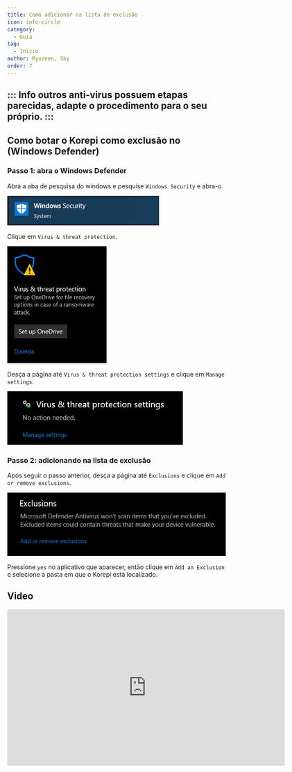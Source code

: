 ```yaml
---
title: Como adicionar na lista de exclusão
icon: info-circle
category:
  - Guia
tag:
  - Início
author: Ryuzeen, Sky
order: 7
---
```


::: Info outros anti-virus possuem etapas parecidas, adapte o procedimento para o seu próprio.
:::
---
## Como botar o Korepi como exclusão no (Windows Defender)

### Passo 1: abra o Windows Defender

Abra a aba de pesquisa do windows e pesquise `Windows Security` e abra-o.

![](/assets/images/docs/202312/security.png)

Clique em `Virus & threat protection`.

![](/assets/images/docs/202312/virus1.png)

Desça a página até `Virus & threat protection settings` e clique em `Manage settings`.

![](/assets/images/docs/202312/virus3.png)

### Passo 2: adicionando na lista de exclusão

Após seguir o passo anterior, desça a página até `Exclusions` e clique em `Add or remove exclusions`.

![](/assets/images/docs/202312/virus4.png)

Pressione `yes` no aplicativo que aparecer, então clique em `Add an Exclusion` e selecione a pasta em que o Korepi está localizado.

## Video

<div class="iframe-container"><iframe width="640" height="360" src="https://www.youtube.com/embed/BonLkFNnO9w" title="How to Exclude a File or Folder from Windows Defender Scan In Windows 10 [Tutorial]" frameborder="0" allow="accelerometer; autoplay; clipboard-write; encrypted-media; gyroscope; picture-in-picture; web-share" allowfullscreen></iframe></div>
